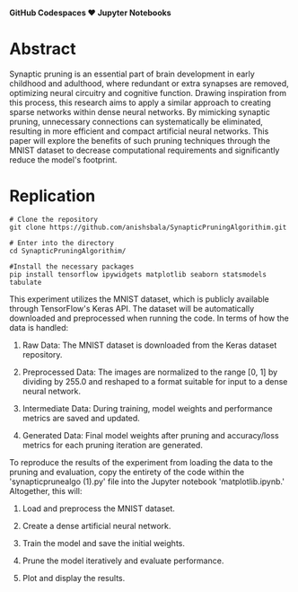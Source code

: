 #### GitHub Codespaces ♥️ Jupyter Notebooks

# Abstract

Synaptic pruning is an essential part of brain development in early childhood and adulthood, where redundant or extra synapses are removed, optimizing neural circuitry and cognitive function. Drawing inspiration from this process, this research aims to apply a similar approach to creating sparse networks within dense neural networks. By mimicking synaptic pruning, unnecessary connections can systematically be eliminated, resulting in more efficient and compact artificial neural networks. This paper will explore the benefits of such pruning techniques through the MNIST dataset to decrease computational requirements and significantly reduce the model's footprint. 

# Replication

```
# Clone the repository
git clone https://github.com/anishsbala/SynapticPruningAlgorithim.git

# Enter into the directory
cd SynapticPruningAlgorithim/

#Install the necessary packages
pip install tensorflow ipywidgets matplotlib seaborn statsmodels tabulate
```

This experiment utilizes the MNIST dataset, which is publicly available through TensorFlow's Keras API. The dataset will be automatically downloaded and preprocessed when running the code. In terms of how the data is handled:

1. Raw Data: The MNIST dataset is downloaded from the Keras dataset repository.
   
2. Preprocessed Data: The images are normalized to the range [0, 1] by dividing by 255.0 and reshaped to a format suitable for input to a dense neural network.
3. Intermediate Data: During training, model weights and performance metrics are saved and updated.
4. Generated Data: Final model weights after pruning and accuracy/loss metrics for each pruning iteration are generated.

To reproduce the results of the experiment from loading the data to the pruning and evaluation, copy the entirety of the code within the 'synapticprunealgo (1).py' file into the Jupyter notebook 'matplotlib.ipynb.' Altogether, this will:

1. Load and preprocess the MNIST dataset.
   
2. Create a dense artificial neural network.
3. Train the model and save the initial weights.
4. Prune the model iteratively and evaluate performance.
5. Plot and display the results.






 
